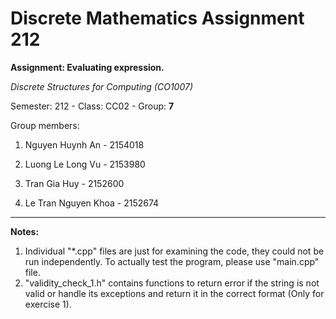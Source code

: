 # Discrete Mathematics Assignment 212

**Assignment: Evaluating expression.**

*Discrete Structures for Computing (CO1007)*
  
Semester: 212 - Class: CC02 - Group: **7**

Group members:
  
1. Nguyen Huynh An - 2154018
  
2. Luong Le Long Vu - 2153980
  
3. Tran Gia Huy - 2152600
  
4. Le Tran Nguyen Khoa - 2152674

-------------------------------------
**Notes:**

1. Individual "*.cpp" files are just for examining the code, they could not be run independently. To actually test the program, please use "main.cpp" file.
2. "validity_check_1.h" contains functions to return error if the string is not valid or handle its exceptions and return it in the correct format (Only for exercise 1).
